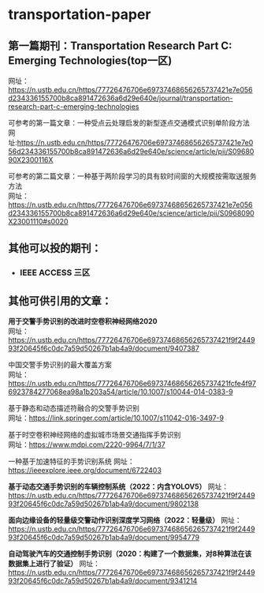 # transportation-paper  
## 第一篇期刊：Transportation Research Part C: Emerging Technologies(top一区)  
网址：https://n.ustb.edu.cn/https/77726476706e69737468656265737421e7e056d234336155700b8ca891472636a6d29e640e/journal/transportation-research-part-c-emerging-technologies  

可参考的第一篇文章：一种受点云处理启发的新型逐点交通模式识别单阶段方法  
网址:https://n.ustb.edu.cn/https/77726476706e69737468656265737421e7e056d234336155700b8ca891472636a6d29e640e/science/article/pii/S0968090X2300116X

可参考的第二篇文章：一种基于两阶段学习的具有软时间窗的大规模按需取送服务方法  
网址：https://n.ustb.edu.cn/https/77726476706e69737468656265737421e7e056d234336155700b8ca891472636a6d29e640e/science/article/pii/S0968090X23001110#s0020 

## 其他可以投的期刊：
* ### IEEE ACCESS  三区

## 其他可供引用的文章：   
**用于交警手势识别的改进时空卷积神经网络2020**   
网址：https://n.ustb.edu.cn/https/77726476706e69737468656265737421f9f244993f20645f6c0dc7a59d50267b1ab4a9/document/9407387

中国交警手势识别的最大覆盖方案  
网址：https://n.ustb.edu.cn/https/77726476706e69737468656265737421fcfe4f976923784277068ea98a1b203a54/article/10.1007/s10044-014-0383-9

基于静态和动态描述符融合的交警手势识别   
网址：https://link.springer.com/article/10.1007/s11042-016-3497-9

基于时空卷积神经网络的虚拟城市场景交通指挥手势识别  
网址：https://www.mdpi.com/2220-9964/7/1/37

一种基于加速特征的手势识别系统
网址：https://ieeexplore.ieee.org/document/6722403

**基于动态交通手势识别的车辆控制系统（2022：内含YOLOV5）**
网址：https://n.ustb.edu.cn/https/77726476706e69737468656265737421f9f244993f20645f6c0dc7a59d50267b1ab4a9/document/9802138

**面向边缘设备的轻量级交警动作识别深度学习网络（2022：轻量级）**
网址：https://n.ustb.edu.cn/https/77726476706e69737468656265737421f9f244993f20645f6c0dc7a59d50267b1ab4a9/document/9954779  

**自动驾驶汽车的交通控制手势识别（2020：构建了一个数据集，对8种算法在该数据集上进行了验证）**
网址：https://n.ustb.edu.cn/https/77726476706e69737468656265737421f9f244993f20645f6c0dc7a59d50267b1ab4a9/document/9341214
